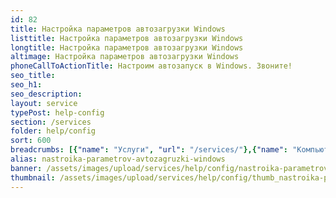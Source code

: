 ```yaml
---
id: 82
title: Настройка параметров автозагрузки Windows
listtitle: Настройка параметров автозагрузки Windows
longtitle: Настройка параметров автозагрузки Windows
altimage: Настройка параметров автозагрузки Windows
phoneCallToActionTitle: Настроим автозапуск в Windows. Звоните!
seo_title: 
seo_h1: 
seo_description: 
layout: service
typePost: help-config
section: /services
folder: help/config
sort: 600
breadcrumbs: [{"name": "Услуги", "url": "/services/"},{"name": "Компьютерная помощь", "url": "/services/help/"},{"name": "Настройка ПО", "url": "/services/help/config/"}]
alias: nastroika-parametrov-avtozagruzki-windows
banner: /assets/images/upload/services/help/config/nastroika-parametrov-avtozagruzki-windows.jpg
thumbnail: /assets/images/upload/services/help/config/thumb_nastroika-parametrov-avtozagruzki-windows.jpg
---
```

